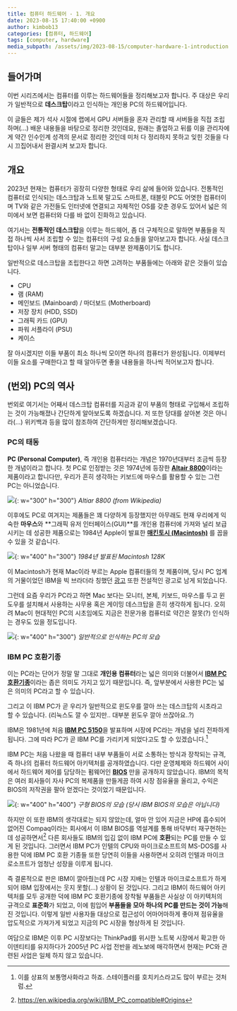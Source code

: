 ```yaml
---
title: 컴퓨터 하드웨어 - 1. 개요
date: 2023-08-15 17:40:00 +0900
author: kimbob13
categories: [컴퓨터, 하드웨어]
tags: [computer, hardware]
media_subpath: /assets/img/2023-08-15/computer-hardware-1-introduction
---
```


## 들어가며

이번 시리즈에서는 컴퓨터를 이루는 하드웨어들을 정리해보고자 합니다. 주 대상은 우리가 일반적으로 **데스크탑**이라고 인식하는 개인용 PC의 하드웨어입니다.

이 글들은 제가 석사 시절에 랩에서 GPU 서버들을 혼자 관리할 때 서버들을 직접 조립하며(...) 배운 내용들을 바탕으로 정리한 것인데요, 원래는 졸업하고 뒤를 이을 관리자에게 약간 인수인계 성격의 문서로 정리한 것인데 미처 다 정리하지 못하고 잊힌 것들을 다시 끄집어내서 완결시켜 보고자 합니다.

## 개요

2023년 현재는 컴퓨터가 굉장히 다양한 형태로 우리 삶에 들어와 있습니다. 전통적인 컴퓨터로 인식되는 데스크탑과 노트북 말고도 스마트폰, 태블릿 PC도 어엿한 컴퓨터이며 TV와 같은 가전들도 인터넷에 연결되고 자체적인 OS를 갖춘 경우도 있어서 넓은 의미에서 보면 컴퓨터와 다를 바 없이 진화하고 있습니다.

여기서는 **전통적인 데스크탑**을 이루는 하드웨어, 좀 더 구체적으로 말하면 부품들을 직접 하나씩 사서 조립할 수 있는 컴퓨터의 구성 요소들을 알아보고자 합니다. 사실 데스크탑이나 일부 서버 형태의 컴퓨터 말고는 대부분 완제품이기도 합니다.

일반적으로 데스크탑을 조립한다고 하면 고려하는 부품들에는 아래와 같은 것들이 있습니다.
- CPU
- 램 (RAM)
- 메인보드 (Mainboard) / 마더보드 (Motherboard)
- 저장 장치 (HDD, SSD)
- 그래픽 카드 (GPU)
- 파워 서플라이 (PSU)
- 케이스

잘 아시겠지만 이들 부품이 최소 하나씩 모이면 하나의 컴퓨터가 완성됩니다. 이제부터 이들 요소를 구매한다고 할 때 알아두면 좋을 내용들을 하나씩 적어보고자 합니다.

## (번외) PC의 역사

번외로 여기서는 어째서 데스크탑 컴퓨터를 지금과 같이 부품의 형태로 구입해서 조립하는 것이 가능해졌나 간단하게 알아보도록 하겠습니다. 저 또한 당대를 살아본 것은 아니라(...) 위키백과 등을 많이 참조하여 간단하게만 정리해보겠습니다.

### PC의 태동

**PC (Personal Computer)**, 즉 개인용 컴퓨터라는 개념은 1970년대부터 조금씩 등장한 개념이라고 합니다. 첫 PC로 인정받는 것은 1974년에 등장한 [**Altair 8800**](https://en.wikipedia.org/wiki/Altair_8800)이라는 제품이라고 합니다만, 우리가 흔히 생각하는 키보드에 마우스를 활용할 수 있는 그런 PC는 아니었습니다.

![](altair-8800.jpg){: w="300" h="300"}
_Altiar 8800 (from Wikipedia)_

이후에도 PC로 여겨지는 제품들은 꽤 다양하게 등장했지만 아무래도 현재 우리에게 익숙한 **마우스**와 **그래픽 유저 인터페이스(GUI)**를 개인용 컴퓨터에 가져와 널리 보급시키는 데 성공한 제품으로는 1984년 Apple이 발표한 [**매킨토시 (Macintosh)**](https://en.wikipedia.org/wiki/Macintosh_128K) 를 꼽을 수 있을 것 같습니다.

![](macintosh.webp){: w="400" h="300"}
_1984년 발표된 Macintosh 128K_

이 Macintosh가 현재 Mac이라 부르는 Apple 컴퓨터들의 첫 제품이며, 당시 PC 업계의 거물이었던 IBM을 빅 브라더라 칭했던 [광고](https://en.wikipedia.org/wiki/1984_(advertisement)) 또한 전설적인 광고로 남게 되었습니다.

그런데 요즘 우리가 PC라고 하면 Mac 보다는 모니터, 본체, 키보드, 마우스를 두고 윈도우를 설치해서 사용하는 사무용 혹은 게이밍 데스크탑을 흔히 생각하게 됩니다. 오히려 Mac이 현대적인 PC의 시초임에도 지금은 전문가용 컴퓨터로 약간은 잘못(?) 인식하는 경우도 있을 정도입니다.

![](desktop.webp){: w="400" h="300"}
_일반적으로 인식하는 PC의 모습_

### IBM PC 호환기종

이는 PC라는 단어가 정말 말 그대로 **개인용 컴퓨터**라는 넓은 의미와 더불어서 [**IBM PC 호환기종**](https://en.wikipedia.org/wiki/IBM_PC_compatible)이라는 좁은 의미도 가지고 있기 때문입니다. 즉, 앞부분에서 사용한 PC는 넓은 의미의 PC라고 할 수 있습니다.

그리고 이 IBM PC가 곧 우리가 일반적으로 윈도우를 깔아 쓰는 데스크탑의 시초라고 할 수 있습니다. (리눅스도 깔 수 있지만.. 대부분 윈도우 깔아 쓰잖아요..?)

IBM은 1981년에 처음 [**IBM PC 5150**](https://en.wikipedia.org/wiki/IBM_Personal_Computer)을 발표하며 시장에 PC라는 개념을 널리 전파하게 됩니다. 그에 따라 PC가 곧 IBM PC를 가리키게 되었다고도 할 수 있겠습니다.[^1]

IBM PC는 처음 나왔을 때 컴퓨터 내부 부품들이 서로 소통하는 방식과 장착되는 규격, 즉 하나의 컴퓨터 하드웨어 아키텍처를 공개하였습니다. 다만 운영체제와 하드웨어 사이에서 하드웨어 제어를 담당하는 펌웨어인 [**BIOS**](https://en.wikipedia.org/wiki/BIOS) 만을 공개하지 않았습니다. IBM의 목적은 여러 회사들이 자사 PC의 복제품을 만들게끔 하여 시장 점유율을 올리고, 수익은 BIOS의 저작권을 팔아 얻겠다는 것이었기 때문입니다.

![](bios.png){: w="400" h="400"}
_구형 BIOS의 모습 (당시 IBM BIOS의 모습은 아닙니다)_

하지만 이 또한 IBM의 생각대로는 되지 않았는데, 얼마 안 있어 지금은 HP에 흡수되어 없어진 Compaq이라는 회사에서 이 IBM BIOS를 역설계를 통해 바닥부터 재구현하는 데 성공하면서[^2] 다른 회사들도 IBM의 입김 없이 IBM PC에 **호환**되는 PC를 만들 수 있게 된 것입니다. 그러면서 IBM PC가 인텔의 CPU와 마이크로소프트의 MS-DOS를 사용한 덕에 IBM PC 호환 기종들 또한 당연히 이들을 사용하면서 오히려 인텔과 마이크로소프트가 엄청난 성장을 이루게 됩니다.

즉 결론적으로 판은 IBM이 깔아줬는데 PC 시장 지배는 인텔과 마이크로소프트가 하게 되어 IBM 입장에서는 웃지 못할(...) 상황이 된 것입니다. 그리고 IBM이 하드웨어 아키텍처를 모두 공개한 덕에 IBM PC 호환기종에 장착될 부품들은 사실상 이 아키텍처의 규격으로 **표준화**가 되었고, 이에 힘입어 **부품들을 모아 하나의 PC를 만드는 것이 가능**해진 것입니다. 이렇게 일반 사용자들 대상으로 접근성이 어마어마하게 좋아져 점유율을 압도적으로 가져가게 되었고 지금의 PC 시장을 형상하게 된 것입니다.

여담으로 IBM은 이후 PC 시장보다는 ThinkPad를 위시한 노트북 시장에서 확고한 아이덴티티를 유지하다가 2005년 PC 사업 전반을 레노보에 매각하면서 현재는 PC와 관련된 사업은 일체 하지 않고 있습니다.

[^1]: 이를 상표의 보통명사화라고 하죠. 스테이플러를 호치키스라고도 많이 부르는 것처럼.
[^2]: <https://en.wikipedia.org/wiki/IBM_PC_compatible#Origins>